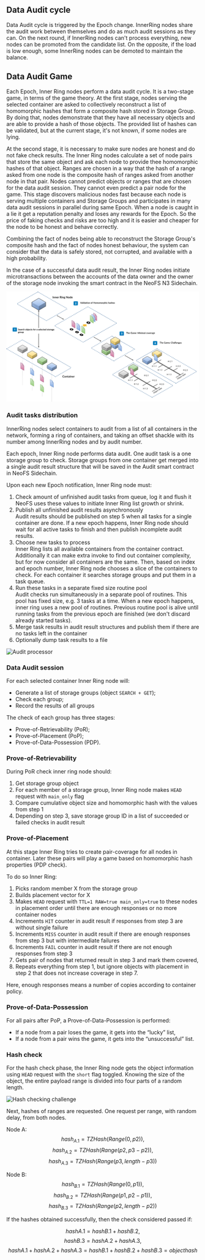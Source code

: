 
## Data Audit cycle

Data Audit cycle is triggered by the Epoch change. InnerRing nodes share the audit work between themselves and do as much audit sessions as they can. On the next round, if InnerRing nodes can't process everything, new nodes can be promoted from the candidate list. On the opposite, if the load is low enough, some InnerRing nodes can be demoted to maintain the balance.

## Data Audit Game

Each Epoch, Inner Ring nodes perform a data audit cycle. It is a two-stage game, in terms of the game theory. At the first stage, nodes serving the selected container are asked to collectively reconstruct a list of homomorphic hashes that form a composite hash stored in Storage Group. By doing that, nodes demonstrate that they have all necessary objects and are able to provide a hash of those objects. The provided list of hashes can be validated, but at the current stage, it's not known, if some nodes are lying.

At the second stage, it is necessary to make sure nodes are honest and do not fake check results. The Inner Ring nodes calculate a set of node pairs that store the same object and ask each node to provide thee homomorphic hashes of that object. Ranges are chosen in a way that the hash of a range asked from one node is the composite hash of ranges asked from another node in that pair. Nodes cannot predict objects or ranges that are chosen for the data audit session. They cannot even predict a pair node for the game. This stage discovers malicious nodes fast because each node is serving multiple containers and Storage Groups and participates in many data audit sessions in parallel during same Epoch. When a node is caught in a lie it get a reputation penalty and loses any rewards for the Epoch. So the price of faking checks and risks are too high and it is easier and cheaper for the node to be honest and behave correctly.

Combining the fact of nodes being able to reconstruct the Storage Group's composite hash and the fact of nodes honest behaviour, the system can consider that the data is safely stored, not corrupted, and available with a high probability.

In the case of a successful data audit result, the Inner Ring nodes initiate microtransactions between the accounts of the data owner and the owner of the storage node invoking the smart contract in the NeoFS N3 Sidechain.

![Data Audit](pic/1.png)

### Audit tasks distribution

InnerRing nodes select containers to audit from a list of all containers in the network, forming a ring of containers, and taking an offset shackle with its number among InnerRing nodes and by audit number.

Each epoch, Inner Ring node performs data audit. One audit task is a one storage group to check. Storage groups from one container get merged into a single audit result structure that will be saved in the Audit smart contract in NeoFS Sidechain.

Upon each new Epoch notification, Inner Ring node must:

 1. Check amount of unfinished audit tasks from queue, log it and flush it \
    NeoFS uses these values to initiate Inner Ring list growth or shrink.
 2. Publish all unfinished audit results asynchronously \
    Audit results should be published on step 5 when all tasks for a single container are done. If a new epoch happens, Inner Ring node should wait for all active tasks to finish and then publish incomplete audit results.
 3. Choose new tasks to process \
    Inner Ring lists all available containers from the container contract. Additionally it can make extra invoke to find out container complexity, but for now consider all containers are the same. Then, based on index and epoch number, Inner Ring node chooses a slice of the containers to check. For each container it searches storage groups and put them in a task queue.
 4. Run these tasks in a separate fixed size routine pool \
    Audit checks run simultaneously in a separate pool of routines. This pool has fixed size, e.g. 3 tasks at a time. When a new epoch happens, inner ring uses a new pool of routines. Previous routine pool is alive until running tasks from the previous epoch are finished (we don't discard already started tasks). 
 5. Merge task results in audit result structures and publish them if there are no tasks left in the container
 6. Optionally dump task results to a file

![Audit processor](pic/audit_processor)

### Data Audit session

For each selected container Inner Ring node will:

 - Generate a list of storage groups (object `SEARCH + GET`);
 - Check each group;
 - Record the results of all groups

The check of each group has three stages:

 - Prove-of-Retrievability (PoR);
 - Prove-of-Placement (PoP);
 - Prove-of-Data-Possession (PDP).

### Prove-of-Retrievability

During PoR check inner ring node should:

 1. Get storage group object
 2. For each member of a storage group, Inner Ring node makes `HEAD` request with `main_only` flag
 3. Compare cumulative object size and homomorphic hash with the values from step 1
 4. Depending on step 3, save storage group ID in a list of succeeded or failed checks in audit result

###  Prove-of-Placement

At this stage Inner Ring tries to create pair-coverage for all nodes in container. Later these pairs will play a game based on homomorphic hash properties (PDP check).

To do so Inner Ring:

 1. Picks random member X from the storage group
 2. Builds placement vector for X
 3. Makes `HEAD` request with `TTL=1 RAW=true main_only=true` to these nodes in placement order until there are enough responses or no more container nodes
 4. Increments `HIT` counter in audit result if responses from step 3 are without single failure
 5. Increments `MISS` counter in audit result if there are enough responses from step 3 but with intermediate failures
 6. Increments `FAIL` counter in audit result if there are not enough responses from step 3
 7. Gets pair of nodes that returned result in step 3 and mark them covered,
 8. Repeats everything from step 1, but ignore objects with placement in step 2 that does not increase coverage in step 7.

Here, enough responses means a number of copies according to container policy.

### Prove-of-Data-Possession

For all pairs after PoP, a Prove-of-Data-Possession is performed:

 - If a node from a pair loses the game, it gets into the “lucky” list,
 - If a node from a pair wins the game, it gets into the “unsuccessful” list.

### Hash check

For the hash check phase, the Inner Ring node gets the object information using `HEAD` request with the `short` flag toggled. Knowing the size of the object, the entire payload range is divided into four parts of a random length.

![Hash checking challenge](pic/hash_check)

Next, hashes of ranges are requested. One request per range, with random delay, from both nodes.

Node A:
$$ hash_{A.1} = TZHash(Range(0, p2)), $$
$$ hash_{A.2} = TZHash(Range(p2, p3-p2)), $$
$$ hash_{A.3} = TZHash(Range(p3, length-p3)) $$

Node B:
$$ hash_{B.1} = TZHash(Range(0, p1)), $$
$$ hash_{B.2} = TZHash(Range(p1, p2-p1)), $$
$$ hash_{B.3} = TZHash(Range(p2, length-p2)) $$

If the hashes obtained successfully, then the check considered passed if:

$$ hash{A.1} = hash{B.1} + hash{B.2}, $$
$$ hash{B.3} = hash{A.2} + hash{A.3}, $$
$$ hash{A.1} + hash{A.2} + hash{A.3} = hash{B.1} + hash{B.2} + hash{B.3} =
object hash $$
